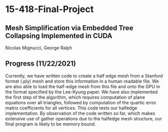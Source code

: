 # 15-418-Final-Project

## Mesh Simplification via Embedded Tree Collapsing Implemented in CUDA

Nicolas Mignucci, George Ralph

## Progress (11/22/2021)

Currently, we have written code to create a half edge mesh from a Stanford format (.ply) mesh and store this information in a human readable file. We are also able to load the half-edge mesh from this file and onto the GPU in the format specified by the Lee-Kyung paper. We have also implemented the first step of the algorithm, which requires computation of plane equations over all triangles, followed by computation of the quartic error matrix coefficients for all vertices. This code tests our halfedge implementation. By observation of the code written so far, which makes extensive use of gather operations due to the halfedge mesh structure, our final program is likely to be memory bound.
